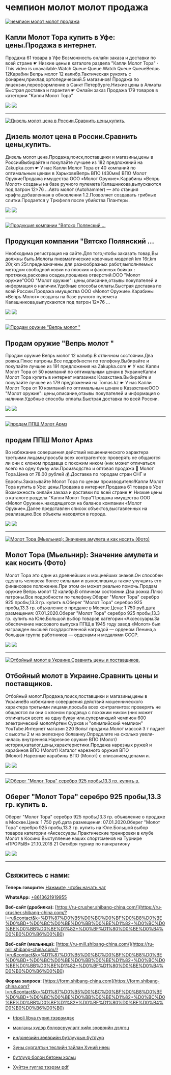 # чемпион молот молот продажа

<a href="https://swt.shibang-china.com/?l=ru&img&k=%D1%87%D0%B5%D0%BC%D0%BF%D0%B8%D0%BE%D0%BD+%D0%BC%D0%BE%D0%BB%D0%BE%D1%82+%D0%BC%D0%BE%D0%BB%D0%BE%D1%82+%D0%BF%D1%80%D0%BE%D0%B4%D0%B0%D0%B6%D0%B0" target="_blank">![чемпион молот молот продажа](http://static.shibang-china.com/all-800x300/1175.jpg)</a>

## Капли Молот Тора купить в Уфе: цены.Продажа в интернет.
Продажа 61 товара в Уфе Возможность онлайн заказа и доставки по всей стране ☛ Низкие цены в каталоге раздела &quot;Капли Молот Тора&quot;&nbsp;&#0183;&#32;This video is unavailable.Watch Queue Queue.Watch Queue QueueВепрь 12Карабин Вепрь молот 12 калибр.Тактическая рукоять с фонарем,приклад ортопедический.5 магазинов! Продажа по лицензии,переоформление в Санкт Петербурге.Низкие цены в Алматы Быстрая доставка и гарантия ☛ Онлайн заказ Продажа 179 товаров в категории &quot;Капли Молот Тора&quot;


<a href="https://whatsapp.shibangsoft.com/WhatsApp.php" target="_blank" title="WhatsApp">![](http://static.shibang-china.com/icon/whatsapp.png)</a> <a href="https://swt.shibang-china.com/?l=ru&icon&k=%D1%87%D0%B5%D0%BC%D0%BF%D0%B8%D0%BE%D0%BD+%D0%BC%D0%BE%D0%BB%D0%BE%D1%82+%D0%BC%D0%BE%D0%BB%D0%BE%D1%82+%D0%BF%D1%80%D0%BE%D0%B4%D0%B0%D0%B6%D0%B0" target="_blank">![](http://static.shibang-china.com/icon/chat-ru.png)</a>

---

<a href="https://swt.shibang-china.com/?l=ru&img&k=%D1%87%D0%B5%D0%BC%D0%BF%D0%B8%D0%BE%D0%BD+%D0%BC%D0%BE%D0%BB%D0%BE%D1%82+%D0%BC%D0%BE%D0%BB%D0%BE%D1%82+%D0%BF%D1%80%D0%BE%D0%B4%D0%B0%D0%B6%D0%B0" target="_blank">![Дизель молот цена в России.Сравнить цены,купить.](http://static.shibang-china.com/all-800x300/1483.jpg)</a>

## Дизель молот цена в России.Сравнить цены,купить.
Дизель молот цена.Продажа,поиск,поставщики и магазины,цены в РоссииВыбирайте и покупайте лучшее из 182 предложений на Zakupka.com ☛ У нас Капли Молот Тора от 40 компаний по оптимальным ценам в ХарьковеВепрь ВПО (430мм) ВПО Молот ОружиеПродажа имущества ООО &#171;Молот Оружие&#187;.Карабины &#171;Вепрь Молот&#187; созданы на базе ручного пулемета Калашникова,выпускаются под патрон 12&#215;76 …Авто молот (Autohammer) — это станция крафта,добавленная в обновлении 1.2.Позволяет создавать грибные слитки.Продается у Трюфеля после убийства Плантеры.


<a href="https://whatsapp.shibangsoft.com/WhatsApp.php" target="_blank" title="WhatsApp">![](http://static.shibang-china.com/icon/whatsapp.png)</a> <a href="https://swt.shibang-china.com/?l=ru&icon&k=%D1%87%D0%B5%D0%BC%D0%BF%D0%B8%D0%BE%D0%BD+%D0%BC%D0%BE%D0%BB%D0%BE%D1%82+%D0%BC%D0%BE%D0%BB%D0%BE%D1%82+%D0%BF%D1%80%D0%BE%D0%B4%D0%B0%D0%B6%D0%B0" target="_blank">![](http://static.shibang-china.com/icon/chat-ru.png)</a>

---

<a href="https://swt.shibang-china.com/?l=ru&img&k=%D1%87%D0%B5%D0%BC%D0%BF%D0%B8%D0%BE%D0%BD+%D0%BC%D0%BE%D0%BB%D0%BE%D1%82+%D0%BC%D0%BE%D0%BB%D0%BE%D1%82+%D0%BF%D1%80%D0%BE%D0%B4%D0%B0%D0%B6%D0%B0" target="_blank">![Продукция компании &quot;Вятско Полянский …](http://static.shibang-china.com/all-800x300/1236.jpg)</a>

## Продукция компании &quot;Вятско Полянский …
Необходима регистрация на сайте.Для того,чтобы заказать товар,Вы должны быть.Молоты пневматические ковочные моделей km 16r,km 20r,km 25r.предназначены для разнообразных работ,выполняемых методом свободной ковки на плоских и фасонных бойках : протяжка,расковка осадка,прошивка отверстий.ООО &quot;Молот оружие&quot;ООО &quot;Молот оружие&quot;: цены,описание,отзывы покупателей и информация о наличии.Удобные способы оплаты.Быстрая доставка по всей России.Продажа имущества ООО &#171;Молот Оружие&#187;.Карабины &#171;Вепрь Молот&#187; созданы на базе ручного пулемета Калашникова,выпускаются под патрон 12&#215;76 …


<a href="https://whatsapp.shibangsoft.com/WhatsApp.php" target="_blank" title="WhatsApp">![](http://static.shibang-china.com/icon/whatsapp.png)</a> <a href="https://swt.shibang-china.com/?l=ru&icon&k=%D1%87%D0%B5%D0%BC%D0%BF%D0%B8%D0%BE%D0%BD+%D0%BC%D0%BE%D0%BB%D0%BE%D1%82+%D0%BC%D0%BE%D0%BB%D0%BE%D1%82+%D0%BF%D1%80%D0%BE%D0%B4%D0%B0%D0%B6%D0%B0" target="_blank">![](http://static.shibang-china.com/icon/chat-ru.png)</a>

---

<a href="https://swt.shibang-china.com/?l=ru&img&k=%D1%87%D0%B5%D0%BC%D0%BF%D0%B8%D0%BE%D0%BD+%D0%BC%D0%BE%D0%BB%D0%BE%D1%82+%D0%BC%D0%BE%D0%BB%D0%BE%D1%82+%D0%BF%D1%80%D0%BE%D0%B4%D0%B0%D0%B6%D0%B0" target="_blank">![Продам оружие &quot;Вепрь молот &quot;](http://static.shibang-china.com/all-800x300/608.jpg)</a>

## Продам оружие &quot;Вепрь молот &quot;
Продам оружие Вепрь молот 12 калибр.В отличном состоянии.Два рожка.Плюс патроны.Все подробности по телефону.Выбирайте и покупайте лучшее из 191 предложения на Zakupka.com ☛ У нас Капли Молот Тора от 50 компаний по оптимальным ценам в УкраинеКапли Молот Тора купить в интернет магазинах Казахстана.Выбирайте и покупайте лучшее из 179 предложений на Tomas.kz ☛ У нас Капли Молот Тора от 10 компаний по оптимальным ценам в КазахстанеООО &quot;Молот оружие&quot;: цены,описание,отзывы покупателей и информация о наличии.Удобные способы оплаты.Быстрая доставка по всей России.


<a href="https://whatsapp.shibangsoft.com/WhatsApp.php" target="_blank" title="WhatsApp">![](http://static.shibang-china.com/icon/whatsapp.png)</a> <a href="https://swt.shibang-china.com/?l=ru&icon&k=%D1%87%D0%B5%D0%BC%D0%BF%D0%B8%D0%BE%D0%BD+%D0%BC%D0%BE%D0%BB%D0%BE%D1%82+%D0%BC%D0%BE%D0%BB%D0%BE%D1%82+%D0%BF%D1%80%D0%BE%D0%B4%D0%B0%D0%B6%D0%B0" target="_blank">![](http://static.shibang-china.com/icon/chat-ru.png)</a>

---

<a href="https://swt.shibang-china.com/?l=ru&img&k=%D1%87%D0%B5%D0%BC%D0%BF%D0%B8%D0%BE%D0%BD+%D0%BC%D0%BE%D0%BB%D0%BE%D1%82+%D0%BC%D0%BE%D0%BB%D0%BE%D1%82+%D0%BF%D1%80%D0%BE%D0%B4%D0%B0%D0%B6%D0%B0" target="_blank">![продам ППШ Молот Армз](http://static.shibang-china.com/all-800x300/869.jpg)</a>

## продам ППШ Молот Армз
Во избежание совершения действий мошеннического характера третьими лицами,просьба всех контрагентов: проверять не общаются ли они с клоном продавца с похожим ником (ник может отличаться всего на одну букву или.Производство и оптовая продажа 🏬 Молот Тора.Цена от 78.00 рублей 💰.Доставка по городам стран СНГ и Европы.Заказывайте Молот Тора по ценам производителя!Капли Молот Тора купить в Уфе: цены.Продажа в интернет.Продажа 61 товара в Уфе Возможность онлайн заказа и доставки по всей стране ☛ Низкие цены в каталоге раздела &quot;Капли Молот Тора&quot;Продажа имущества ООО &#171;Молот Оружие&#187;.находящегося на балансе компании &#171;Молот Оружие&#187;.Далее представлен список объектов,выставленных на реализацию.Все объекты находятся в городе.


<a href="https://whatsapp.shibangsoft.com/WhatsApp.php" target="_blank" title="WhatsApp">![](http://static.shibang-china.com/icon/whatsapp.png)</a> <a href="https://swt.shibang-china.com/?l=ru&icon&k=%D1%87%D0%B5%D0%BC%D0%BF%D0%B8%D0%BE%D0%BD+%D0%BC%D0%BE%D0%BB%D0%BE%D1%82+%D0%BC%D0%BE%D0%BB%D0%BE%D1%82+%D0%BF%D1%80%D0%BE%D0%B4%D0%B0%D0%B6%D0%B0" target="_blank">![](http://static.shibang-china.com/icon/chat-ru.png)</a>

---

<a href="https://swt.shibang-china.com/?l=ru&img&k=%D1%87%D0%B5%D0%BC%D0%BF%D0%B8%D0%BE%D0%BD+%D0%BC%D0%BE%D0%BB%D0%BE%D1%82+%D0%BC%D0%BE%D0%BB%D0%BE%D1%82+%D0%BF%D1%80%D0%BE%D0%B4%D0%B0%D0%B6%D0%B0" target="_blank">![Молот Тора (Мьельнир): Значение амулета и как носить (Фото)](http://static.shibang-china.com/all-800x300/968.jpg)</a>

## Молот Тора (Мьельнир): Значение амулета и как носить (Фото)
Молот Тора это один из древнейших и мощнейших знаков.Он способен сделать человека более сильным и выносливым,а также улучшить его финансовое положение.При этом он может реально помочь.Продам оружие Вепрь молот 12 калибр.В отличном состоянии.Два рожка.Плюс патроны.Все подробности по телефону.Оберег &quot;Молот Тора&quot; серебро 925 пробы,13.3 гр. купить в.Оберег &quot;Молот Тора&quot; серебро 925 пробы,13.3 гр. объявление о продаже в Москве.Цена: 1 750 руб.дата размещения: 07.01.2020.Оберег &quot;Молот Тора&quot; серебро 925 пробы,13.3 гр. купить на Юле.Большой выбор товаров категории &#171;Аксессуары.За обеспечение массового выпуска ППШ,в 1945 году завод &#171;Молот&#187; был награжден высшей государственной наградой — орденом Ленина,а большая группа работников — орденами и медалями СССР.


<a href="https://whatsapp.shibangsoft.com/WhatsApp.php" target="_blank" title="WhatsApp">![](http://static.shibang-china.com/icon/whatsapp.png)</a> <a href="https://swt.shibang-china.com/?l=ru&icon&k=%D1%87%D0%B5%D0%BC%D0%BF%D0%B8%D0%BE%D0%BD+%D0%BC%D0%BE%D0%BB%D0%BE%D1%82+%D0%BC%D0%BE%D0%BB%D0%BE%D1%82+%D0%BF%D1%80%D0%BE%D0%B4%D0%B0%D0%B6%D0%B0" target="_blank">![](http://static.shibang-china.com/icon/chat-ru.png)</a>

---

<a href="https://swt.shibang-china.com/?l=ru&img&k=%D1%87%D0%B5%D0%BC%D0%BF%D0%B8%D0%BE%D0%BD+%D0%BC%D0%BE%D0%BB%D0%BE%D1%82+%D0%BC%D0%BE%D0%BB%D0%BE%D1%82+%D0%BF%D1%80%D0%BE%D0%B4%D0%B0%D0%B6%D0%B0" target="_blank">![Отбойный молот в Украине.Сравнить цены и поставщиков.](http://static.shibang-china.com/all-800x300/1029.jpg)</a>

## Отбойный молот в Украине.Сравнить цены и поставщиков.
Отбойный молот.Продажа,поиск,поставщики и магазины,цены в УкраинеВо избежание совершения действий мошеннического характера третьими лицами,просьба всех контрагентов: проверять не общаются ли они с клоном продавца с похожим ником (ник может отличаться всего на одну букву или.супермикший чемпион 600 электрический молотАртем Сурков и &quot;олимпийский чемпион&quot; YouTube.Интернет магазин 220 Вольт продажа.Молот массой 3 т падает с высоты 2 м на же&#173;лезную болванку.Определите на сколько увели&#173;чилась внутренняя.Нарезное оружие ВПО (Молот) история,каталог,цены,характеристики.Продажа нарезных ружей и карабинов ВПО (Молот) Каталог нарезного оружия ВПО (Молот).Нарезные карабины ВПО (Молот) с описанием,ценами и.


<a href="https://whatsapp.shibangsoft.com/WhatsApp.php" target="_blank" title="WhatsApp">![](http://static.shibang-china.com/icon/whatsapp.png)</a> <a href="https://swt.shibang-china.com/?l=ru&icon&k=%D1%87%D0%B5%D0%BC%D0%BF%D0%B8%D0%BE%D0%BD+%D0%BC%D0%BE%D0%BB%D0%BE%D1%82+%D0%BC%D0%BE%D0%BB%D0%BE%D1%82+%D0%BF%D1%80%D0%BE%D0%B4%D0%B0%D0%B6%D0%B0" target="_blank">![](http://static.shibang-china.com/icon/chat-ru.png)</a>

---

<a href="https://swt.shibang-china.com/?l=ru&img&k=%D1%87%D0%B5%D0%BC%D0%BF%D0%B8%D0%BE%D0%BD+%D0%BC%D0%BE%D0%BB%D0%BE%D1%82+%D0%BC%D0%BE%D0%BB%D0%BE%D1%82+%D0%BF%D1%80%D0%BE%D0%B4%D0%B0%D0%B6%D0%B0" target="_blank">![Оберег &quot;Молот Тора&quot; серебро 925 пробы,13.3 гр. купить в.](http://static.shibang-china.com/all-800x300/556.jpg)</a>

## Оберег &quot;Молот Тора&quot; серебро 925 пробы,13.3 гр. купить в.
Оберег &quot;Молот Тора&quot; серебро 925 пробы,13.3 гр. объявление о продаже в Москве.Цена: 1 750 руб.дата размещения: 07.01.2020.Оберег &quot;Молот Тора&quot; серебро 925 пробы,13.3 гр. купить на Юле.Большой выбор товаров категории &#171;Аксессуары.Практические тренировки в клубе Молот в Косино Выступление наших спортсменов на Турнире &#171;ПРОРЫВ&#187; 21.10.2018 21 Октября турнир по панкратиону

<a href="https://whatsapp.shibangsoft.com/WhatsApp.php" target="_blank" title="WhatsApp">![](http://static.shibang-china.com/icon/whatsapp.png)</a> <a href="https://swt.shibang-china.com/?l=ru&icon&k=%D1%87%D0%B5%D0%BC%D0%BF%D0%B8%D0%BE%D0%BD+%D0%BC%D0%BE%D0%BB%D0%BE%D1%82+%D0%BC%D0%BE%D0%BB%D0%BE%D1%82+%D0%BF%D1%80%D0%BE%D0%B4%D0%B0%D0%B6%D0%B0" target="_blank">![](http://static.shibang-china.com/icon/chat-ru.png)</a>

---
## Свяжитесь с нами:

**Теперь говорите:** [Нажмите, чтобы начать чат](https://swt.shibang-china.com?l=ru&contact&k=%D1%87%D0%B5%D0%BC%D0%BF%D0%B8%D0%BE%D0%BD+%D0%BC%D0%BE%D0%BB%D0%BE%D1%82+%D0%BC%D0%BE%D0%BB%D0%BE%D1%82+%D0%BF%D1%80%D0%BE%D0%B4%D0%B0%D0%B6%D0%B0)

**WhatsApp:**  [+8613621919955](https://whatsapp.shibangsoft.com/WhatsApp.php)

**Веб-сайт (дробилка):** [https://ru-crusher.shibang-china.com/](https://ru-crusher.shibang-china.com/?l=ru&contact&k=%D1%87%D0%B5%D0%BC%D0%BF%D0%B8%D0%BE%D0%BD+%D0%BC%D0%BE%D0%BB%D0%BE%D1%82+%D0%BC%D0%BE%D0%BB%D0%BE%D1%82+%D0%BF%D1%80%D0%BE%D0%B4%D0%B0%D0%B6%D0%B0)

**Веб-сайт (мельница):** [https://ru-mill.shibang-china.com/](https://ru-mill.shibang-china.com/?l=ru&contact&k=%D1%87%D0%B5%D0%BC%D0%BF%D0%B8%D0%BE%D0%BD+%D0%BC%D0%BE%D0%BB%D0%BE%D1%82+%D0%BC%D0%BE%D0%BB%D0%BE%D1%82+%D0%BF%D1%80%D0%BE%D0%B4%D0%B0%D0%B6%D0%B0)

**Форма запроса:** [https://form.shibang-china.com](https://form.shibang-china.com?l=ru&contact&k=%D1%87%D0%B5%D0%BC%D0%BF%D0%B8%D0%BE%D0%BD+%D0%BC%D0%BE%D0%BB%D0%BE%D1%82+%D0%BC%D0%BE%D0%BB%D0%BE%D1%82+%D0%BF%D1%80%D0%BE%D0%B4%D0%B0%D0%B6%D0%B0)

* [tripoli libya гурил тээрэмдэх](../130/tripoli%20libya%20%D0%B3%D1%83%D1%80%D0%B8%D0%BB%20%D1%82%D1%8D%D1%8D%D1%80%D1%8D%D0%BC%D0%B4%D1%8D%D1%85.md)

* [манганы хүдэр боловсруулалт хийх зөөврийн дэлгэц](../127/%D0%BC%D0%B0%D0%BD%D0%B3%D0%B0%D0%BD%D1%8B%20%D1%85%D2%AF%D0%B4%D1%8D%D1%80%20%D0%B1%D0%BE%D0%BB%D0%BE%D0%B2%D1%81%D1%80%D1%83%D1%83%D0%BB%D0%B0%D0%BB%D1%82%20%D1%85%D0%B8%D0%B9%D1%85%20%D0%B7%D3%A9%D3%A9%D0%B2%D1%80%D0%B8%D0%B9%D0%BD%20%D0%B4%D1%8D%D0%BB%D0%B3%D1%8D%D1%86.md)

* [индонезийн зөөврийн бутлуурын бутлуур](../128/%D0%B8%D0%BD%D0%B4%D0%BE%D0%BD%D0%B5%D0%B7%D0%B8%D0%B9%D0%BD%20%D0%B7%D3%A9%D3%A9%D0%B2%D1%80%D0%B8%D0%B9%D0%BD%20%D0%B1%D1%83%D1%82%D0%BB%D1%83%D1%83%D1%80%D1%8B%D0%BD%20%D0%B1%D1%83%D1%82%D0%BB%D1%83%D1%83%D1%80.md)

* [Зуны сургалтын төслийн тайлан Хүний нөөц](../127/%D0%97%D1%83%D0%BD%D1%8B%20%D1%81%D1%83%D1%80%D0%B3%D0%B0%D0%BB%D1%82%D1%8B%D0%BD%20%D1%82%D3%A9%D1%81%D0%BB%D0%B8%D0%B9%D0%BD%20%D1%82%D0%B0%D0%B9%D0%BB%D0%B0%D0%BD%20%D0%A5%D2%AF%D0%BD%D0%B8%D0%B9%20%D0%BD%D3%A9%D3%A9%D1%86.md)

* [бутлуур болон бетоны хольц](../127/%D0%B1%D1%83%D1%82%D0%BB%D1%83%D1%83%D1%80%20%D0%B1%D0%BE%D0%BB%D0%BE%D0%BD%20%D0%B1%D0%B5%D1%82%D0%BE%D0%BD%D1%8B%20%D1%85%D0%BE%D0%BB%D1%8C%D1%86.md)

* [Хүйтэн гулгах тээрэм pdf](../129/%D0%A5%D2%AF%D0%B9%D1%82%D1%8D%D0%BD%20%D0%B3%D1%83%D0%BB%D0%B3%D0%B0%D1%85%20%D1%82%D1%8D%D1%8D%D1%80%D1%8D%D0%BC%20pdf.md)
